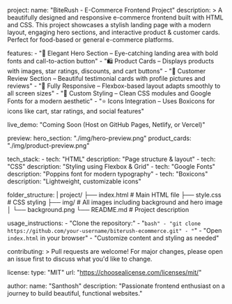 project:
  name: "BiteRush - E-Commerce Frontend Project"
  description: >
    A beautifully designed and responsive e-commerce frontend built with HTML and CSS. 
    This project showcases a stylish landing page with a modern layout, engaging hero sections, 
    and interactive product & customer cards. Perfect for food-based or general e-commerce platforms.

  features:
    - "🎨 Elegant Hero Section – Eye-catching landing area with bold fonts and call-to-action button"
    - "🛍️ Product Cards – Displays products with images, star ratings, discounts, and cart buttons"
    - "💬 Customer Review Section – Beautiful testimonial cards with profile pictures and reviews"
    - "📱 Fully Responsive – Flexbox-based layout adapts smoothly to all screen sizes"
    - "🎯 Custom Styling – Clean CSS modules and Google Fonts for a modern aesthetic"
    - "⭐ Icons Integration – Uses Boxicons for icons like cart, star ratings, and social features"

  live_demo: "Coming Soon (Host on GitHub Pages, Netlify, or Vercel)"

  preview:
    hero_section: "./img/hero-preview.png"
    product_cards: "./img/product-preview.png"

  tech_stack:
    - tech: "HTML"
      description: "Page structure & layout"
    - tech: "CSS"
      description: "Styling using Flexbox & Grid"
    - tech: "Google Fonts"
      description: "Poppins font for modern typography"
    - tech: "Boxicons"
      description: "Lightweight, customizable icons"

  folder_structure: |
    project/
    ├── index.html           # Main HTML file
    ├── style.css            # CSS styling
    ├── img/                 # All images including background and hero image
    │   └── background.png
    └── README.md            # Project description

  usage_instructions:
    - "Clone the repository:"
    - "```bash"
    - "git clone https://github.com/your-username/biterush-ecommerce.git"
    - "```"
    - "Open `index.html` in your browser"
    - "Customize content and styling as needed"

  contributing: >
    Pull requests are welcome! For major changes, please open an issue first 
    to discuss what you'd like to change.

  license:
    type: "MIT"
    url: "https://choosealicense.com/licenses/mit/"

  author:
    name: "Santhosh"
    description: "Passionate frontend enthusiast on a journey to build beautiful, functional websites."
